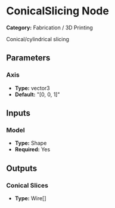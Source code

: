 
# ConicalSlicing Node

**Category:** Fabrication / 3D Printing

Conical/cylindrical slicing

## Parameters


### Axis
- **Type:** vector3
- **Default:** "[0, 0, 1]"





## Inputs


### Model
- **Type:** Shape
- **Required:** Yes



## Outputs


### Conical Slices
- **Type:** Wire[]




